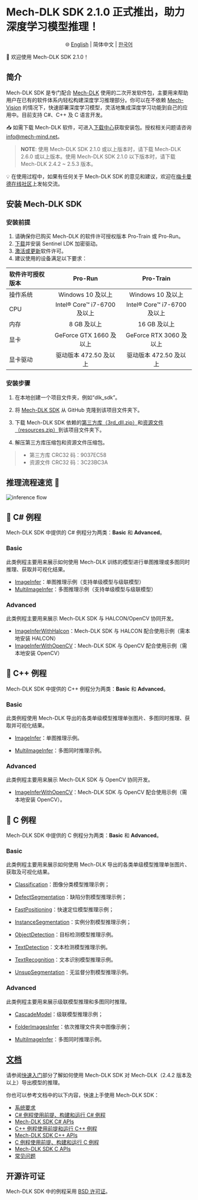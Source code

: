 #  Mech-DLK SDK 2.1.0 正式推出，助力深度学习模型推理！
<div align="center">

🌐 [English](README.md) | 简体中文 | [한국어](README_ko-KR.md)

</div>

📢 欢迎使用 Mech-DLK SDK 2.1.0！

## 简介
Mech-DLK SDK 是专门配合 [Mech-DLK](https://www.mech-mind.com.cn/product/mech-dlk-offline-training-tools-for-deep-learning.html) 使用的二次开发软件包，主要用来帮助用户在已有的软件体系内轻松构建深度学习推理部分。你可以在不依赖 [Mech-Vision](https://www.mech-mind.com.cn/product/mech-vision-graphical-machine-vision-software.html) 的情况下，快速部署深度学习模型，灵活地集成深度学习功能到自己的应用中。目前支持 C#、C++ 及 C 语言开发。

📥 如需下载 Mech-DLK 软件，可进入[下载中心](https://downloads.mech-mind.com.cn/?tab=tab-dlk)获取安装包。授权相关问题请咨询 info@mech-mind.net。
> **NOTE**: 使用 Mech-DLK SDK 2.1.0 或以上版本时，请下载 Mech-DLK 2.6.0 或以上版本。使用 Mech-DLK SDK 2.1.0 以下版本时，请下载 Mech-DLK 2.4.2 ~ 2.5.3 版本。


💡 在使用过程中，如果有任何关于 Mech-DLK SDK 的意见和建议，欢迎在[梅卡曼德在线社区](https://community.mech-mind.com.cn/)上发帖交流。

## 安装 Mech-DLK SDK

### 安装前提

1. 请确保你已购买 Mech-DLK 的软件许可授权版本 Pro-Train 或 Pro-Run。
2. [下载](https://releasehub-1316409819.cos.accelerate.myqcloud.com/Download/Tools/Sentinel_LDK_Run-time_setup%2010.11.zip)并安装 Sentinel LDK 加密驱动。
3. [激活或更新](https://docs.mech-mind.net/zh/dlk-sdk-manual/2.1.0/faq/software-license.html#manage-license)软件许可。
4. 建议使用的设备满足以下要求：

|软件许可授权版本 | Pro-Run | Pro-Train
|  :----  | :----:  | :----:
|操作系统 |Windows 10 及以上 |Windows 10 及以上
|CPU |Intel® Core™ i7-6700 及以上 |Intel® Core™ i7-6700 及以上
|内存 |8 GB 及以上 |16 GB 及以上
|显卡 |GeForce GTX 1660 及以上 |GeForce RTX 3060 及以上
|显卡驱动 |驱动版本 472.50 及以上 |驱动版本 472.50 及以上

### 安装步骤

1. 在本地创建一个项目文件夹，例如“dlk_sdk”。

2. 将 [Mech-DLK SDK](https://github.com/MechMindRobotics/mechdlk_sdk/tree/v2.1.0) 从 GitHub 克隆到该项目文件夹下。

3. 下载 Mech-DLK SDK 依赖的[第三方库（3rd_dll.zip）](https://mechmindonedrive-my.sharepoint.com/:u:/r/personal/no-reply_onedrive_mech-mind-robotics_com_cn/Documents/Community/Download%20Center/Installations/Mech-DLK%20SDK%202.1.0/3rd_dll.zip?csf=1&web=1&e=tTh4E1)和[资源文件（resources.zip）](https://mechmindonedrive-my.sharepoint.com/:u:/r/personal/no-reply_onedrive_mech-mind-robotics_com_cn/Documents/Community/Download%20Center/Installations/Mech-DLK%20SDK%202.1.0/resources.zip?csf=1&web=1&e=L9WL2x)到该项目文件夹下。

4. 解压第三方库压缩包和资源文件压缩包。

> - 第三方库 CRC32 码：9037EC58
> - 资源文件 CRC32 码：3C23BC3A

## 推理流程速览 👀 
![inference flow](https://docs.mech-mind.net/download/github/DLK/inference-flow-zh.png)

## 📌 C# 例程
Mech-DLK SDK 中提供的 C# 例程分为两类：**Basic** 和 **Advanced**。

### Basic 
此类例程主要用来展示如何使用 Mech-DLK 训练的模型进行单图推理或多图同时推理、获取并可视化结果。

- [ImageInfer](https://github.com/MechMindRobotics/mechdlk_sdk/blob/v2.1.0/samples/csharp/Basic/ImageInfer/ImageInfer.cs)：单图推理示例（支持单级模型与级联模型）
- [MultiImageInfer](https://github.com/MechMindRobotics/mechdlk_sdk/blob/v2.1.0/samples/csharp/Basic/MutiImageInfer/MutiImageInfer.cs)：多图推理示例（支持单级模型与级联模型）

### Advanced
此类例程主要用来展示 Mech-DLK SDK 与 HALCON/OpenCV 协同开发。

- [ImageInferWithHalcon](https://github.com/MechMindRobotics/mechdlk_sdk/blob/v2.1.0/samples/csharp/Advanced/ImageInferWithHalcon/ImageInferWithHalcon.cs)：Mech-DLK SDK 与 HALCON 配合使用示例（需本地安装 HALCON）
- [ImageInferWithOpenCV](https://github.com/MechMindRobotics/mechdlk_sdk/blob/v2.1.0/samples/csharp/Advanced/ImageInferWithOpenCV/ImageInferWithOpenCV.cs)：Mech-DLK SDK 与 OpenCV 配合使用示例（需本地安装 OpenCV）

## 📌 C++ 例程
Mech-DLK SDK 中提供的 C++ 例程分为两类：**Basic** 和 **Advanced**。

### Basic
此类例程使用 Mech-DLK 导出的各类单级模型推理单张图片、多图同时推理、获取并可视化结果。

- [ImageInfer](https://github.com/MechMindRobotics/mechdlk_sdk/blob/v2.1.0/samples/cpp/Basic/ImageInfer/ImageInfer.cpp)：单图推理示例。

- [MultiImageInfer](https://github.com/MechMindRobotics/mechdlk_sdk/blob/v2.1.0/samples/cpp/Basic/MultiImageInfer/MultiImageInfer.cpp)：多图同时推理示例。

### Advanced
此类例程主要用来展示 Mech-DLK SDK 与 OpenCV 协同开发。

- [ImageInferWithOpenCV](https://github.com/MechMindRobotics/mechdlk_sdk/blob/v2.1.0/samples/cpp/Advanced/ImageInferWithOpenCV/ImageInferWithOpenCV.cpp)：Mech-DLK SDK 与 OpenCV 配合使用示例（需本地安装 OpenCV）。

## 📌 C 例程
Mech-DLK SDK 中提供的 C 例程分为两类：**Basic** 和 **Advanced**。

### Basic
此类例程主要用来展示如何使用 Mech-DLK 导出的各类单级模型推理单张图片、获取及可视化结果。

- [Classification](https://github.com/MechMindRobotics/mechdlk_sdk/blob/v2.1.0/samples/c/Basic/Classification.c)：图像分类模型推理示例；

- [DefectSegmentation](https://github.com/MechMindRobotics/mechdlk_sdk/blob/v2.1.0/samples/c/Basic/DefectSegmentation.c)：缺陷分割模型推理示例；

- [FastPositioning](https://github.com/MechMindRobotics/mechdlk_sdk/blob/v2.1.0/samples/c/Basic/FastPositioning.c)：快速定位模型推理示例；

- [InstanceSegmentation](https://github.com/MechMindRobotics/mechdlk_sdk/blob/v2.1.0/samples/c/Basic/InstanceSegmentation.c)：实例分割模型推理示例；

- [ObjectDetection](https://github.com/MechMindRobotics/mechdlk_sdk/blob/v2.1.0/samples/c/Basic/ObjectDetection.c)：目标检测模型推理示例。

- [TextDetection](https://github.com/MechMindRobotics/mechdlk_sdk/blob/v2.1.0/samples/c/Basic/TextDetection.c)：文本检测模型推理示例。

- [TextRecognition](https://github.com/MechMindRobotics/mechdlk_sdk/blob/v2.1.0/samples/c/Basic/TextRecognition.c)：文本识别模型推理示例。

- [UnsupSegmentation](https://github.com/MechMindRobotics/mechdlk_sdk/blob/v2.1.0/samples/c/Basic/UnsupSegmentation.c)：无监督分割模型推理示例。

### Advanced
此类例程主要用来展示级联模型推理和多图同时推理。

- [CascadeModel](https://github.com/MechMindRobotics/mechdlk_sdk/blob/v2.1.0/samples/c/Advanced/CascadeModel.c)：级联模型推理示例；

- [FolderImagesInfer](https://github.com/MechMindRobotics/mechdlk_sdk/blob/v2.1.0/samples/c/Advanced/FolderImagesInfer.c)：依次推理文件夹中图像示例；

- [MultiImageInfer](https://github.com/MechMindRobotics/mechdlk_sdk/blob/v2.1.0/samples/c/Advanced/MultiImageInfer.c)：多图同时推理示例。

## [文档](https://docs.mech-mind.net/zh/dlk-sdk-manual/2.1.0/dlk-sdk.html)
请参阅[快速入门](https://docs.mech-mind.net/zh/dlk-sdk-manual/2.1.0/infer-tutorial.html)部分了解如何使用 Mech-DLK SDK 对 Mech-DLK（2.4.2 版本及以上）导出模型的推理。

你也可以参考文档中的以下内容，快速上手使用 Mech-DLK SDK：
- [系统要求](https://docs.mech-mind.net/zh/dlk-sdk-manual/2.1.0/software-installation.html)
- [C# 例程使用前提、构建和运行 C# 例程](https://docs.mech-mind.net/zh/dlk-sdk-manual/2.1.0/samples/csharp-windows.html)
- [Mech-DLK SDK C# APIs](https://docs.mech-mind.net/api-reference/dlk-sdk-csharp-api/2.1.0/index.html)
- [C++ 例程使用前提和运行 C++ 例程](https://docs.mech-mind.net/zh/dlk-sdk-manual/2.1.0/samples/cpp-windows.html)
- [Mech-DLK SDK C++ APIs](https://docs.mech-mind.net/api-reference/dlk-sdk-cpp-api/2.1.0/index.html)
- [C 例程使用前提、构建和运行 C 例程](https://docs.mech-mind.net/zh/dlk-sdk-manual/2.1.0/samples/c-windows.html)
- [Mech-DLK SDK C APIs](https://docs.mech-mind.net/api-reference/dlk-sdk-c-api/2.1.0/index.html)
- [常见问题](https://docs.mech-mind.net/zh/dlk-sdk-manual/2.1.0/faq/faq.html)

## 开源许可证
Mech-DLK SDK 中的例程采用 [BSD 许可证](https://github.com/MechMindRobotics/mechdlk_sdk/blob/main/LICENSE)。